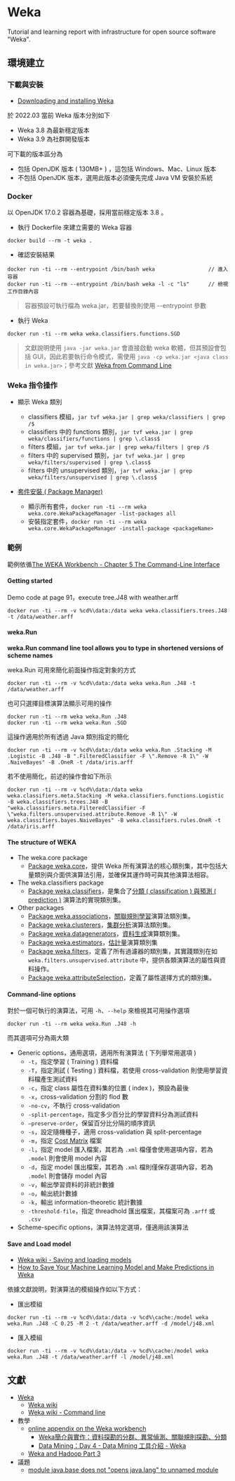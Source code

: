 # Weka
Tutorial and learning report with infrastructure for open source software "Weka".

## 環境建立

### 下載與安裝

+ [Downloading and installing Weka](https://waikato.github.io/weka-wiki/downloading_weka/)

於 2022.03 當前 Weka 版本分別如下

+ Weka 3.8 為最新穩定版本
+ Weka 3.9 為社群開發版本

可下載的版本區分為

+ 包括 OpenJDK 版本 ( 130MB+ ) ，這包括 Windows、Mac、Linux 版本
+ 不包括 OpenJDK 版本，選用此版本必須優先完成 Java VM 安裝於系統

### Docker

以 OpenJDK 17.0.2 容器為基礎，採用當前穩定版本 3.8 。

+ 執行 Dockerfile 來建立需要的 Weka 容器

```
docker build --rm -t weka .
```

+ 確認安裝結果

```
docker run -ti --rm --entrypoint /bin/bash weka                 // 進入容器
docker run -ti --rm --entrypoint /bin/bash weka -l -c "ls"      // 檢視工作目錄內容
```
> 容器預設可執行檔為 weka.jar，若要替換則使用 --entrypoint 參數

+ 執行 Weka

```
docker run -ti --rm weka weka.classifiers.functions.SGD
```
> 文獻說明使用 ```java -jar weka.jar``` 會直接啟動 weka 軟體，但其預設會包括 GUI，因此若要執行命令模式，需使用 ```java -cp weka.jar <java class in weka.jar>```；參考文獻 [Weka from Command Line](https://stackoverflow.com/questions/17090510)

### Weka 指令操作

+ 顯示 Weka 類別
    - classifiers 模組，```jar tvf weka.jar | grep weka/classifiers | grep /$```
    - classifiers 中的 functions 類別，```jar tvf weka.jar | grep weka/classifiers/functions | grep \.class$```
    - filters 模組，```jar tvf weka.jar | grep weka/filters | grep /$```
    - filters 中的 supervised 類別，```jar tvf weka.jar | grep weka/filters/supervised | grep \.class$```
    - filters 中的 unsupervised 類別，```jar tvf weka.jar | grep weka/filters/unsupervised | grep \.class$```

+ [套件安裝 ( Package Manager)](https://waikato.github.io/weka-wiki/packages/manager/)
    - 顯示所有套件，```docker run -ti --rm weka weka.core.WekaPackageManager -list-packages all```
    - 安裝指定套件，```docker run -ti --rm weka weka.core.WekaPackageManager -install-package <packageName>```

### 範例

範例依循[The WEKA Workbench - Chapter 5 The Command-Line Interface](https://www.cs.waikato.ac.nz/ml/weka/Witten_et_al_2016_appendix.pdf#page=91)

#### Getting started

Demo code at page 91，execute tree.J48 with weather.arff

```
docker run -ti --rm -v %cd%\data:/data weka weka.classifiers.trees.J48 -t /data/weather.arff
```

#### weka.Run

**weka.Run command line tool allows you to type in shortened versions of scheme names**

weka.Run 可用來簡化前面操作指定對象的方式

```
docker run -ti --rm -v %cd%\data:/data weka weka.Run .J48 -t /data/weather.arff
```

也可只選擇目標演算法顯示可用的操作

```
docker run -ti --rm weka weka.Run .J48
docker run -ti --rm weka weka.Run .SGD
```

這操作適用於所有透過 Java 類別指定的簡化

```
docker run -ti --rm -v %cd%\data:/data weka weka.Run .Stacking -M .Logistic -B .J48 -B ".FilteredClassifier -F \".Remove -R 1\" -W .NaiveBayes" -B .OneR -t /data/iris.arff
```

若不使用簡化，前述的操作會如下所示

```
docker run -ti --rm -v %cd%\data:/data weka weka.classifiers.meta.Stacking -M weka.classifiers.functions.Logistic -B weka.classifiers.trees.J48 -B "weka.classifiers.meta.FilteredClassifier -F \"weka.filters.unsupervised.attribute.Remove -R 1\" -W weka.classifiers.bayes.NaiveBayes" -B weka.classifiers.rules.OneR -t /data/iris.arff
```

#### The structure of WEKA

+ The weka.core package
    - [Package weka.core](https://weka.sourceforge.io/doc.dev/weka/core/package-summary.html)，提供 Weka 所有演算法的核心類別集，其中包括大量類別與介面供演算法引用，並確保其運作時可與其他演算法相容。
+ The weka.classifiers package
    - [Package weka.classifiers](https://weka.sourceforge.io/doc.stable/weka/classifiers/package-summary.html)，是集合了[分類 ( classification ) 與預測 ( prediction )](https://towardsdatascience.com/classification-regression-and-prediction-whats-the-difference-5423d9efe4ec) 演算法的實現類別集。
+ Other packages
    - [Package weka.associations](https://weka.sourceforge.io/doc.dev/weka/associations/package-summary.html)，[關聯規則學習](https://zh.wikipedia.org/wiki/%E5%85%B3%E8%81%94%E8%A7%84%E5%88%99%E5%AD%A6%E4%B9%A0)演算法類別集。
    - [Package weka.clusterers](https://weka.sourceforge.io/doc.dev/weka/clusterers/package-summary.html)，[集群分析](https://zh.wikipedia.org/wiki/%E8%81%9A%E7%B1%BB%E5%88%86%E6%9E%90)演算法類別集。
    - [Package weka.datagenerators](https://weka.sourceforge.io/doc.dev/weka/datagenerators/package-summary.html)，[資料生成](https://towardsdatascience.com/keras-data-generators-and-how-to-use-them-b69129ed779c)演算類別集。
    - [Package weka.estimators](https://weka.sourceforge.io/doc.dev/weka/estimators/package-summary.html)，[估計量](https://zh.wikipedia.org/wiki/%E4%BC%B0%E8%AE%A1%E9%87%8F)演算類別集
    - [Package weka.filters](https://weka.sourceforge.io/doc.dev/weka/filters/package-summary.html)，定義了所有過濾器的類別集，其實踐類別在如 ```weka.filters.unsupervised.attribute``` 中，提供各類演算法的屬性與資料操作。
    - [Package weka.attributeSelection](https://weka.sourceforge.io/doc.dev/weka/attributeSelection/package-summary.html)，定義了屬性選擇方式的類別集。

#### Command-line options

對於一個可執行的演算法，可用 ```-h```、```--help``` 來檢視其可用操作選項

```
docker run -ti --rm weka weka.Run .J48 -h
```

而其選項可分為兩大類

+ Generic options，通用選項，適用所有演算法 ( 下列舉常用選項 )
    - ```-t```，指定學習 ( Training ) 資料檔
    - ```-T```，指定測試 ( Testing ) 資料檔，若使用 cross-validation 則使用學習資料檔產生測試資料
    - ```-c```，指定 class 屬性在資料集的位置 ( index )，預設為最後
    - ```-x```，cross-validation 分割的 flod 數
    - ```-no-cv```，不執行 cross-validation
    - ```-split-percentage```，指定多少百分比的學習資料分為測試資料
    - ```–preserve-order```，保留百分比分隔的順序資訊
    - ```-s```，設定隨機種子，適用 cross-validation 與 split-percentage
    - ```-m```，指定 [Cost Matrix](https://www.openriskmanual.org/wiki/Cost_Matrix) 檔案
    - ```-l```，指定 model 匯入檔案，其若為 ```.xml``` 檔僅會使用選項內容，若為 ```.model``` 則會使用 model 內容
    - ```-d```，指定 model 匯出檔案，其若為 ```.xml``` 檔則僅保存選項內容，若為 ```.model``` 則會儲存 model 內容
    - ```-v```，輸出學習資料的非統計數據
    - ```-o```，輸出統計數據
    - ```-k```，輸出 information-theoretic 統計數據
    - ```-threshold-file```，指定 threadhold 匯出檔案，其檔案可為 ```.arff``` 或 ```.csv```
+ Scheme-specific options，演算法特定選項，僅適用該演算法

#### Save and Load model

+ [Weka wiki - Saving and loading models](https://waikato.github.io/weka-wiki/saving_and_loading_models/)
+ [How to Save Your Machine Learning Model and Make Predictions in Weka](https://machinelearningmastery.com/save-machine-learning-model-make-predictions-weka/)

依據文獻說明，對演算法的模組操作如以下方式：

+ 匯出模組

```
docker run -ti --rm -v %cd%\data:/data -v %cd%\cache:/model weka weka.Run .J48 -C 0.25 -M 2 -t /data/weather.arff -d /model/j48.xml
```

+ 匯入模組

```
docker run -ti --rm -v %cd%\data:/data -v %cd%\cache:/model weka weka.Run .J48 -t /data/weather.arff -l /model/j48.xml
```


## 文獻

+ [Weka](https://www.cs.waikato.ac.nz/ml/index.html)
  - [Weka wiki](https://waikato.github.io/weka-wiki/)
  - [Weka wiki - Command line](https://waikato.github.io/weka-wiki/making_predictions/)
+ 教學
  - [online appendix on the Weka workbench](https://www.cs.waikato.ac.nz/ml/weka/Witten_et_al_2016_appendix.pdf)
	- [Weka簡介與實作：資料探勘的分群、異常偵測、關聯規則探勘、分類](https://blog.pulipuli.info/2019/10/weka-practice-data-mining-with-weka.html)
	- [Data Mining：Day 4 - Data Mining 工具介紹 - Weka](https://ithelp.ithome.com.tw/articles/10156032)
  - [Weka and Hadoop Part 3](http://markahall.blogspot.com/2013/10/weka-and-hadoop-part-3.html)
+ 議題
  - [module java.base does not "opens java.lang" to unnamed module](https://www.cnblogs.com/stcweb/articles/15114266.html)
